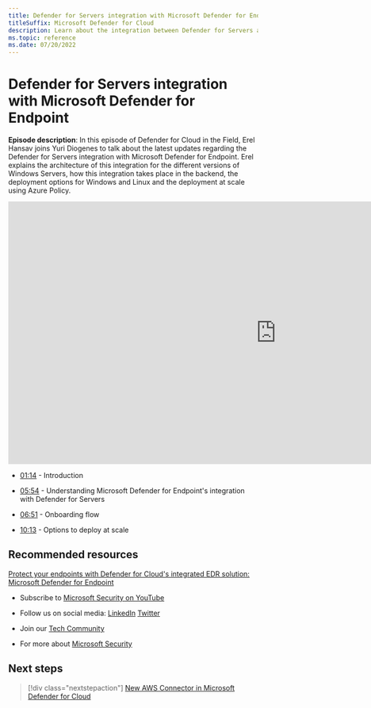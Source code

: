```yaml
---
title: Defender for Servers integration with Microsoft Defender for Endpoint
titleSuffix: Microsoft Defender for Cloud
description: Learn about the integration between Defender for Servers and Microsoft Defender for Endpoint
ms.topic: reference
ms.date: 07/20/2022
---
```


# Defender for Servers integration with Microsoft Defender for Endpoint

**Episode description**: In this episode of Defender for Cloud in the Field, Erel Hansav joins Yuri Diogenes to talk about the latest updates regarding the Defender for Servers integration with Microsoft Defender for Endpoint. Erel explains the architecture of this integration for the different versions of Windows Servers, how this integration takes place in the backend, the deployment options for Windows and Linux and the deployment at scale using Azure Policy.


<iframe src="https://aka.ms/docs/player?id=aaf5dbcd-9a29-40c2-b355-8c832b27baa5" width="1080" height="530" allowFullScreen="true" frameBorder="0"></iframe>

- [01:14](/shows/mdc-in-the-field/servers-med-integration#time=00m00s) - Introduction

- [05:54](/shows/mdc-in-the-field/servers-med-integration#time=02m13s) - Understanding Microsoft Defender for Endpoint's integration with Defender for Servers

- [06:51](/shows/mdc-in-the-field/servers-med-integration#time=15m30s) - Onboarding flow

- [10:13](/shows/mdc-in-the-field/servers-med-integration#time=20m05s) - Options to deploy at scale

## Recommended resources
  
[Protect your endpoints with Defender for Cloud's integrated EDR solution: Microsoft Defender for Endpoint](integration-defender-for-endpoint.md)

-  Subscribe to [Microsoft Security on YouTube](https://www.youtube.com/redirect?event=video_description&redir_token=QUFFLUhqa0ZoTml2Qm9kZ2pjRzNMUXFqVUwyNl80YVNtd3xBQ3Jtc0trVm9QM2Z0NlpOeC1KSUE2UEd1cVJ5aHQ0MTN6WjJEYmNlOG9rWC1KZ1ZqaTNmcHdOOHMtWXRLSGhUTVBhQlhhYzlUc2xmTHZtaUpkd1c4LUQzLWt1YmRTbkVQVE5EcTJIM0Foc042SGdQZU5acVRJbw&q=https%3A%2F%2Faka.ms%2FSubscribeMicrosoftSecurity)

-  Follow us on social media: 
  [LinkedIn](https://www.youtube.com/redirect?event=video_description&redir_token=QUFFLUhqbFk5TXZuQld2NlpBRV9BQlJqMktYSm95WWhCZ3xBQ3Jtc0tsQU13MkNPWGNFZzVuem5zc05wcnp0VGxybHprVTkwS2todWw0b0VCWUl4a2ZKYVktNGM1TVFHTXpmajVLcjRKX0cwVFNJaDlzTld4MnhyenBuUGRCVmdoYzRZTjFmYXRTVlhpZGc4MHhoa3N6ZDhFMA&q=https%3A%2F%2Fwww.linkedin.com%2Fshowcase%2Fmicrosoft-security%2F)
  [Twitter](https://twitter.com/msftsecurity)

-  Join our [Tech Community](https://aka.ms/SecurityTechCommunity)

-  For more about [Microsoft Security](https://msft.it/6002T9HQY)

## Next steps

> [!div class="nextstepaction"]
> [New AWS Connector in Microsoft Defender for Cloud](episode-one.md)
